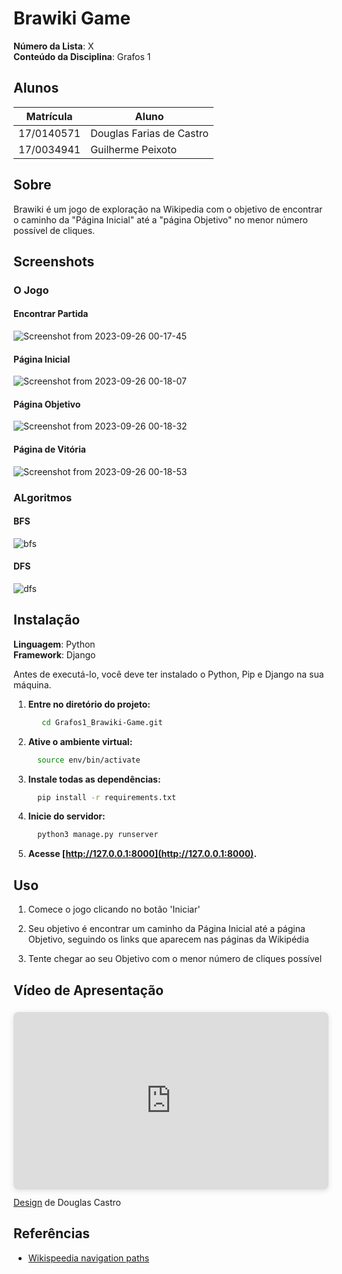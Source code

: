 # Brawiki Game

**Número da Lista**: X<br>
**Conteúdo da Disciplina**: Grafos 1<br>

## Alunos
|Matrícula | Aluno |
| -- | -- |
| 17/0140571 | Douglas Farias de Castro |
| 17/0034941  | Guilherme Peixoto |

## Sobre 
Brawiki é um jogo de exploração na Wikipedia com o objetivo de encontrar o caminho da "Página Inicial" até a "página Objetivo" no menor número possível de cliques.

## Screenshots
### **O Jogo**
#### **Encontrar Partida**
![Screenshot from 2023-09-26 00-17-45](https://github.com/projeto-de-algoritmos/Grafos1_Brawiki-Game/assets/69691521/5e40f980-6a12-49e4-bfd4-0d4f67813779)


#### **Página Inicial**
![Screenshot from 2023-09-26 00-18-07](https://github.com/projeto-de-algoritmos/Grafos1_Brawiki-Game/assets/69691521/2c1d5fc9-2a35-4eaf-b13f-9d93af024cbb)


#### **Página Objetivo**
![Screenshot from 2023-09-26 00-18-32](https://github.com/projeto-de-algoritmos/Grafos1_Brawiki-Game/assets/69691521/25b844c5-cd12-4319-b62f-203a4543fc89)


#### **Página de Vitória**
![Screenshot from 2023-09-26 00-18-53](https://github.com/projeto-de-algoritmos/Grafos1_Brawiki-Game/assets/69691521/b7900493-23df-4fa2-b011-713a1ecd2b10)

### **ALgoritmos**
#### **BFS**
![bfs](https://github.com/projeto-de-algoritmos/Grafos1_Brawiki-Game/assets/69691521/caafaead-9c90-4a6e-9ee1-135e63dc9cfc)

#### **DFS**
![dfs](https://github.com/projeto-de-algoritmos/Grafos1_Brawiki-Game/assets/69691521/0aaa4c24-9a12-4958-854b-092368c21ea3)


## Instalação 
**Linguagem**: Python<br>
**Framework**: Django<br>

Antes de executá-lo, você deve ter instalado o Python, Pip e Django na sua máquina.

1. **Entre no diretório do projeto:**
   
   ```bash
      cd Grafos1_Brawiki-Game.git
    ```

2. **Ative o ambiente virtual:**
   
    ```bash
      source env/bin/activate
    ```
    
3. **Instale todas as dependências:**

    ```bash
      pip install -r requirements.txt
    ```

4. **Inicie do servidor:**

    ```bash
      python3 manage.py runserver
    ```

5. **Acesse [http://127.0.0.1:8000](http://127.0.0.1:8000).**
   

## **Uso**

1. Comece o jogo clicando no botão 'Iniciar'

2. Seu objetivo é encontrar um caminho da Página Inicial até a página Objetivo, seguindo os links que aparecem nas páginas da Wikipédia
   
3. Tente chegar ao seu Objetivo com o menor número de cliques possível

## **Vídeo de Apresentação**

<div style="position: relative; width: 100%; height: 0; padding-top: 56.2500%;
 padding-bottom: 0; box-shadow: 0 2px 8px 0 rgba(63,69,81,0.16); margin-top: 1.6em; margin-bottom: 0.9em; overflow: hidden;
 border-radius: 8px; will-change: transform;">
  <iframe loading="lazy" style="position: absolute; width: 100%; height: 100%; top: 0; left: 0; border: none; padding: 0;margin: 0;"
    src="https:&#x2F;&#x2F;www.canva.com&#x2F;design&#x2F;DAFvgob7OC8&#x2F;watch?embed" allowfullscreen="allowfullscreen" allow="fullscreen">
  </iframe>
</div>
<a href="https:&#x2F;&#x2F;www.canva.com&#x2F;design&#x2F;DAFvgob7OC8&#x2F;watch?utm_content=DAFvgob7OC8&amp;utm_campaign=designshare&amp;utm_medium=embeds&amp;utm_source=link" target="_blank" rel="noopener">Design</a> de Douglas Castro

##  **Referências**
- [Wikispeedia navigation paths](https://snap.stanford.edu/data/wikispeedia.html)




